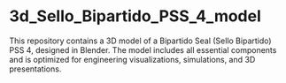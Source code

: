 # 3d_Sello_Bipartido_PSS_4_model
This repository contains a 3D model of a Bipartido Seal (Sello Bipartido) PSS 4, designed in Blender. The model includes all essential components and is optimized for engineering visualizations, simulations, and 3D presentations.

